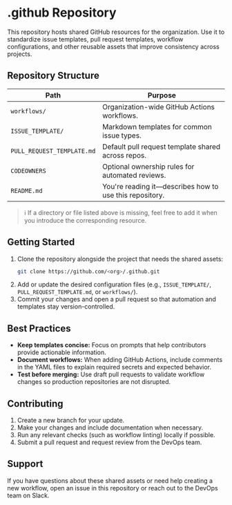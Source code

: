 # .github Repository

This repository hosts shared GitHub resources for the organization. Use it to
standardize issue templates, pull request templates, workflow configurations,
and other reusable assets that improve consistency across projects.

## Repository Structure

| Path | Purpose |
| --- | --- |
| `workflows/` | Organization-wide GitHub Actions workflows. |
| `ISSUE_TEMPLATE/` | Markdown templates for common issue types. |
| `PULL_REQUEST_TEMPLATE.md` | Default pull request template shared across repos. |
| `CODEOWNERS` | Optional ownership rules for automated reviews. |
| `README.md` | You're reading it—describes how to use this repository. |

> ℹ️ If a directory or file listed above is missing, feel free to add it when
you introduce the corresponding resource.

## Getting Started

1. Clone the repository alongside the project that needs the shared assets:
   ```bash
   git clone https://github.com/<org>/.github.git
   ```
2. Add or update the desired configuration files (e.g., `ISSUE_TEMPLATE/`,
   `PULL_REQUEST_TEMPLATE.md`, or `workflows/`).
3. Commit your changes and open a pull request so that automation and templates
   stay version-controlled.

## Best Practices

- **Keep templates concise:** Focus on prompts that help contributors provide
  actionable information.
- **Document workflows:** When adding GitHub Actions, include comments in the
  YAML files to explain required secrets and expected behavior.
- **Test before merging:** Use draft pull requests to validate workflow changes
  so production repositories are not disrupted.

## Contributing

1. Create a new branch for your update.
2. Make your changes and include documentation when necessary.
3. Run any relevant checks (such as workflow linting) locally if possible.
4. Submit a pull request and request review from the DevOps team.

## Support

If you have questions about these shared assets or need help creating a new
workflow, open an issue in this repository or reach out to the DevOps team on
Slack.
